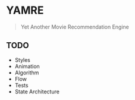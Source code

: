 # YAMRE

> Yet Another Movie Recommendation Engine

## TODO

+ Styles
+ Animation
+ Algorithm
+ Flow
+ Tests
+ State Architecture
